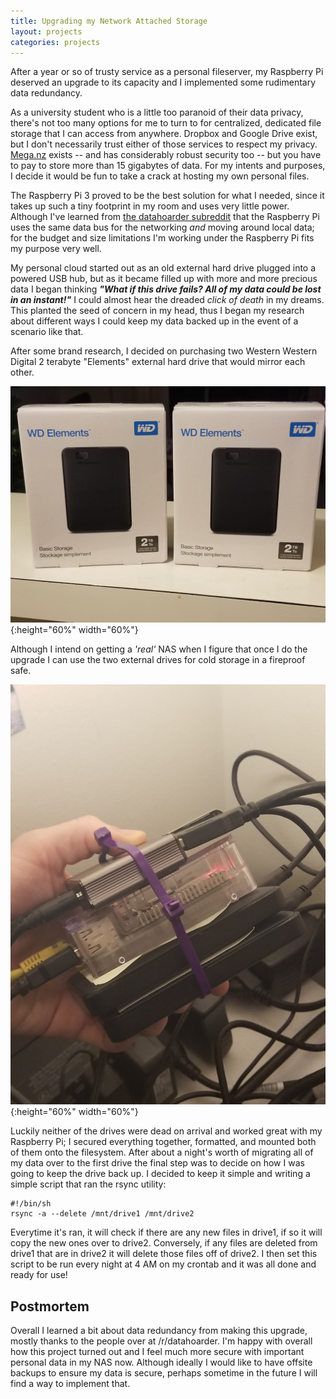 ```yaml
---
title: Upgrading my Network Attached Storage
layout: projects
categories: projects
---
```


After a year or so of trusty service as a personal fileserver, my Raspberry Pi deserved an upgrade to its capacity and I implemented some rudimentary data redundancy.

<!--more-->

As a university student who is a little too paranoid of their data privacy, there's not too many options for me to turn to for centralized, dedicated file storage that I can access from anywhere. Dropbox and Google Drive exist, but I don't necessarily trust either of those services to respect my privacy. [Mega.nz](https://mega.nz) exists -- and has considerably robust security too -- but you have to pay to store more than 15 gigabytes of data. For my intents and purposes, I decide it would be fun to take a crack at hosting my own personal files.

The Raspberry Pi 3 proved to be the best solution for what I needed, since it takes up such a tiny footprint in my room and uses very little power. Although I've learned from [the datahoarder subreddit](https://www.reddit.com/r/datahoarder) that the Raspberry Pi uses the same data bus for the networking *and* moving around local data; for the budget and size limitations I'm working under the Raspberry Pi fits my purpose very well.

My personal cloud started out as an old external hard drive plugged into a powered USB hub, but as it became filled up with more and more precious data I began thinking ***"What if this drive fails? All of my data could be lost in an instant!"*** I could almost hear the dreaded _click of death_ in my dreams. This planted the seed of concern in my head, thus I began my research about different ways I could keep my data backed up in the event of a scenario like that.

After some brand research, I decided on purchasing two Western Western Digital 2 terabyte "Elements" external hard drive that would mirror each other.

![The two drives.](/assets/img/nas1.jpg){:height="60%" width="60%"}

Although I intend on getting a _'real'_ NAS when I figure that once I do the upgrade I can use the two external drives for cold storage in a fireproof safe.

![Network Attached Storage](/assets/img/nas2.jpg){:height="60%" width="60%"}

Luckily neither of the drives were dead on arrival and worked great with my Raspberry Pi; I secured everything together, formatted, and mounted both of them onto the filesystem. After about a night's worth of migrating all of my data over to the first drive the final step was to decide on how I was going to keep the drive back up. I decided to keep it simple and writing a simple script that ran the rsync utility:

```
#!/bin/sh
rsync -a --delete /mnt/drive1 /mnt/drive2
```

Everytime it's ran, it will check if there are any new files in drive1, if so it will copy the new ones over to drive2.
Conversely, if any files are deleted from drive1 that are in drive2 it will delete those files off of drive2.
I then set this script to be run every night at 4 AM on my crontab and it was all done and ready for use!

## Postmortem

Overall I learned a bit about data redundancy from making this upgrade, mostly thanks to the people over at /r/datahoarder. I'm happy with overall how this project turned out and I feel much more secure with important personal data in my NAS now. Although ideally I would like to have offsite backups to ensure my data is secure, perhaps sometime in the future I will find a way to implement that.

